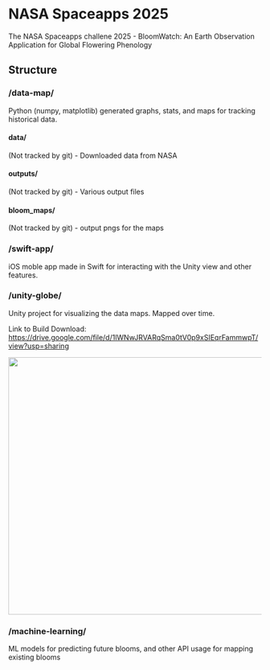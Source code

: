 # NASA Spaceapps 2025
The NASA Spaceapps challene 2025 - BloomWatch: An Earth Observation Application for Global Flowering Phenology
## Structure
### /data-map/
Python (numpy, matplotlib) generated graphs, stats, and maps for tracking historical data.
#### data/
(Not tracked by git) - Downloaded data from NASA
#### outputs/
(Not tracked by git) - Various output files
#### bloom_maps/
(Not tracked by git) - output pngs for the maps

### /swift-app/
iOS moble app made in Swift for interacting with the Unity view and other features.

### /unity-globe/
Unity project for visualizing the data maps. Mapped over time.

Link to Build Download:
https://drive.google.com/file/d/1lWNwJRVARqSma0tV0p9xSIEqrFammwpT/view?usp=sharing

<img src="Demo.gif" width="512">

### /machine-learning/
ML models for predicting future blooms, and other API usage for mapping existing blooms
